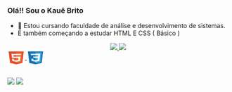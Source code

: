 ### Olá!! Sou o Kauê Brito 

- 🌱 Estou cursando faculdade de análise e desenvolvimento de sistemas.
- E também começando a estudar HTML E CSS ( Básico )  

<div align="center">
  <a href="https://github.com/Kauebrito">
  <img height="180em" src="https://github-readme-stats.vercel.app/api?username=Kauebrito&show_icons=true&theme=dracula&include_all_commits=true&count_private=true"/>
  <img height="180em" src="https://github-readme-stats.vercel.app/api/top-langs/?username=Kauebrito&layout=compact&langs_count=7&theme=dracula"/>
</div>
  
  <img align="center" alt="Rafa-HTML" height="30" width="40" src="https://raw.githubusercontent.com/devicons/devicon/master/icons/html5/html5-original.svg">
  <img align="center" alt="Rafa-CSS" height="30" width="40" src="https://raw.githubusercontent.com/devicons/devicon/master/icons/css3/css3-original.svg">
  
  ##
  
  <div> 
  <a href="https://instagram.com/_britox7/" target="_blank"><img src="https://img.shields.io/badge/-Instagram-%23E4405F?style=for-the-            badge&logo=instagram&logoColor=white" target="_blank"></a>
 <a href = "mailto:kaueribeiro125@gmail.com"><img src="https://img.shields.io/badge/-Gmail-%23333?style=for-the-badge&logo=gmail&logoColor=white" target="_blank"></a>
  </a>
  
 
</div>
